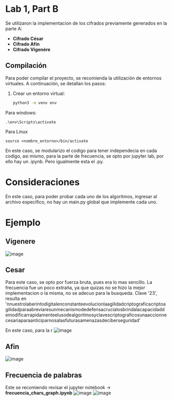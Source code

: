 # Lab 1, Part B

Se utilizaron la implementacion de los cifrados previamente generados en la parte A:

- **Cifrado César**
- **Cifrado Afín**
- **Cifrado Vigenère**

## Compilación

Para poder compilar el proyecto, se recomienda la utilización de entornos virtuales. A continuación, se detallan los pasos:

1. Crear un entorno virtual:
   ```bash
   python3 -m venv env

Para windows:
```
.\env\Scripts\activate
```
Para Linux
```
source <nombre_entorno>/bin/activate
```
En este caso, se modularizo el codigo para tener independecia en cada codigo, asi mismo, para la parte de frecuencia, se opto por jupyter lab,
por ello hay un .ipynb. Pero igualmente esta el .py.

# Consideraciones
En este caso, para poder probar cada uno de los algoritmos, ingresar al archivo especifico, no hay un main.py global que implemente cada uno.

# Ejemplo
## Vigenere
![image](https://github.com/user-attachments/assets/f8e16998-6ae1-4bd9-a16f-67c5598e7612)

## Cesar
Para este caso, se opto por fuerza bruta, pues era lo mas sencillo. La frecuencia fue un poco extraña, ya que quizas no se hizo la mejor implementacion o la misma, no se adecuo para la busqueda.
Clave '23', resulta en 'nnuestrolaberintodigitalenconstanteevolucionlaagilidadcriptograficacriptoagilidadparaabreviaresunmecanismodedefensacrucialosbrindalacapacidaddemodificarrapidamenteelusodealgoritmosyclavescriptograficosunaaccionnecesariaparaanticiparnosalasfuturasamenazasdeciberseguridad'


En este caso, para la r
![image](https://github.com/user-attachments/assets/d95f2166-e4c6-402c-af6f-b182b290a5b8)

## Afin
![image](https://github.com/user-attachments/assets/0810636e-b015-467d-9b47-12b1b4f9e411)

## Frecuencia de palabras
Este se recomiendo revisar el jupyter notebook -> **frecuencia_chars_graph.ipynb**
![image](https://github.com/user-attachments/assets/1617ebb3-6da2-4872-a3d5-5ae94483bf47)
![image](https://github.com/user-attachments/assets/40f921f1-deff-4720-a45b-d8a8f1566763)


